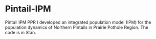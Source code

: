 # Pintail-IPM
Pintail IPM PPR
I developed an integrated population model (IPM) for the population dynamics of Northern Pintails in Prairie Pothole Region. The code is in Stan.
